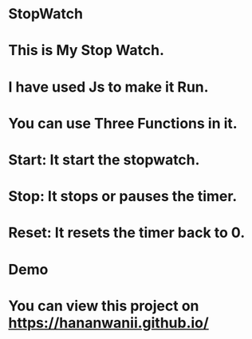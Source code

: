 # StopWatch 


# This is My Stop Watch.
# I have used Js to make it Run.
# You can use Three Functions in it.
# Start: It start the stopwatch.
# Stop: It stops or pauses the timer.
# Reset: It resets the timer back to 0.


# Demo
# You can view this project on https://hananwanii.github.io/

